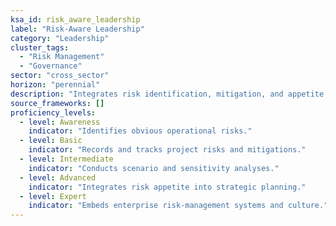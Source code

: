 ```yaml
---
ksa_id: risk_aware_leadership
label: "Risk‑Aware Leadership"
category: "Leadership"
cluster_tags:
  - "Risk Management"
  - "Governance"
sector: "cross_sector"
horizon: "perennial"
description: "Integrates risk identification, mitigation, and appetite into decision‑making and strategy."
source_frameworks: []
proficiency_levels:
  - level: Awareness
    indicator: "Identifies obvious operational risks."
  - level: Basic
    indicator: "Records and tracks project risks and mitigations."
  - level: Intermediate
    indicator: "Conducts scenario and sensitivity analyses."
  - level: Advanced
    indicator: "Integrates risk appetite into strategic planning."
  - level: Expert
    indicator: "Embeds enterprise risk‑management systems and culture."
---
```

